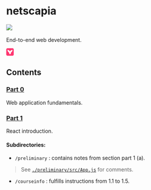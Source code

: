 # netscapia

![](https://64.media.tumblr.com/tumblr_mbe1y9WerA1riqzepo1_400.gif)

End-to-end web development. 

[<img src="https://raw.githubusercontent.com/mermaid-js/mermaid/develop/docs/public/favicon.svg" alt="mermaid tail" width="20" height="20"> ](https://mermaid.live)

## Contents

### [Part 0](part0/part0.md)

Web application fundamentals.

### [Part 1](part1)

React introduction.

#### Subdirectories:

- `/preliminary` : contains notes from section part 1 (a).

> See [`./preliminary/src/App.js`](part1/preliminary/src/App.js) for comments.

- `/courseinfo` : fulfills instructions from 1.1 to 1.5.